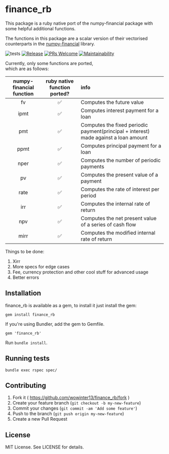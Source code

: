 # finance_rb

This package is a ruby native port of the numpy-financial package with some helpful additional functions.

The functions in this package are a scalar version of their vectorised counterparts in the [numpy-financial](https://github.com/numpy/numpy-financial) library.

![tests](https://github.com/wowinter13/finance_rb/actions/workflows/tests.yml/badge.svg) [![Release](https://img.shields.io/github/v/release/wowinter13/finance_rb.svg?style=flat-square)](https://github.com/wowinter13/finance_rb/releases) [![PRs Welcome](https://img.shields.io/badge/PRs-welcome-brightgreen.svg?style=flat-square)](http://makeapullrequest.com) [![Maintainability](https://api.codeclimate.com/v1/badges/bbca82ad7815794c6718/maintainability)](https://codeclimate.com/github/wowinter13/finance_rb/maintainability)

Currently, only some functions are ported,  
which are as follows:  

| numpy-financial function     | ruby native function ported?   | info|
|:------------------------:    |:------------------:  | :------------------|
| fv                           |   ✅    |   Computes the  future value|
| ipmt                         |   ✅   |   Computes interest payment for a loan|
| pmt                          |  ✅    |   Computes the fixed periodic payment(principal + interest) made against a loan amount|
| ppmt                         |   ✅   |   Computes principal payment for a loan|
| nper                         |    ✅   |    Computes the number of periodic payments|
| pv                           |    ✅  |   Computes the present value of a payment|
| rate                         |   ✅ |    Computes the rate of interest per period|
| irr                          |    ✅    |    Computes the internal rate of return|
| npv                          |  ✅   |   Computes the net present value of a series of cash flow|
| mirr                         |    ✅    |    Computes the modified internal rate of return|


Things to be done:

1. Xirr
2. More specs for edge cases
3. Fee, currency protection and other cool stuff for advanced usage
4. Better errors

## Installation

finance_rb is available as a gem, to install it just install the gem:

    gem install finance_rb

If you're using Bundler, add the gem to Gemfile.

    gem 'finance_rb'

Run `bundle install`.

## Running tests

    bundle exec rspec spec/

## Contributing

1. Fork it ( https://github.com/wowinter13/finance_rb/fork )
2. Create your feature branch (`git checkout -b my-new-feature`)
3. Commit your changes (`git commit -am 'Add some feature'`)
4. Push to the branch (`git push origin my-new-feature`)
5. Create a new Pull Request

## License

MIT License. See LICENSE for details.